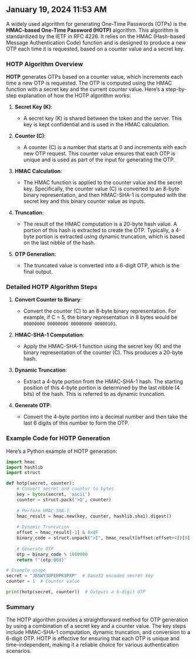 ## January 19, 2024 11:53 AM
A widely used algorithm for generating One-Time Passwords (OTPs) is the **HMAC-based One-Time Password (HOTP)** algorithm. This algorithm is standardized by the IETF in RFC 4226. It relies on the HMAC (Hash-based Message Authentication Code) function and is designed to produce a new OTP each time it is requested, based on a counter value and a secret key.

### HOTP Algorithm Overview

**HOTP** generates OTPs based on a counter value, which increments each time a new OTP is requested. The OTP is computed using the HMAC function with a secret key and the current counter value. Here’s a step-by-step explanation of how the HOTP algorithm works:

1. **Secret Key (K)**:
   - A secret key (K) is shared between the token and the server. This key is kept confidential and is used in the HMAC calculation.

2. **Counter (C)**:
   - A counter (C) is a number that starts at 0 and increments with each new OTP request. This counter value ensures that each OTP is unique and is used as part of the input for generating the OTP.

3. **HMAC Calculation**:
   - The HMAC function is applied to the counter value and the secret key. Specifically, the counter value (C) is converted to an 8-byte binary representation, and then HMAC-SHA-1 is computed with the secret key and this binary counter value as inputs.

4. **Truncation**:
   - The result of the HMAC computation is a 20-byte hash value. A portion of this hash is extracted to create the OTP. Typically, a 4-byte portion is extracted using dynamic truncation, which is based on the last nibble of the hash.

5. **OTP Generation**:
   - The truncated value is converted into a 6-digit OTP, which is the final output.

### Detailed HOTP Algorithm Steps

1. **Convert Counter to Binary**:
   - Convert the counter (C) to an 8-byte binary representation. For example, if C = 5, the binary representation in 8 bytes would be `00000000 00000000 00000000 00000101`.

2. **HMAC-SHA-1 Computation**:
   - Apply the HMAC-SHA-1 function using the secret key (K) and the binary representation of the counter (C). This produces a 20-byte hash.

3. **Dynamic Truncation**:
   - Extract a 4-byte portion from the HMAC-SHA-1 hash. The starting position of this 4-byte portion is determined by the last nibble (4 bits) of the hash. This is referred to as dynamic truncation.

4. **Generate OTP**:
   - Convert the 4-byte portion into a decimal number and then take the last 6 digits of this number to form the OTP.

### Example Code for HOTP Generation

Here’s a Python example of HOTP generation:

```python
import hmac
import hashlib
import struct

def hotp(secret, counter):
    # Convert secret and counter to bytes
    key = bytes(secret, 'ascii')
    counter = struct.pack('>Q', counter)
    
    # Perform HMAC-SHA-1
    hmac_result = hmac.new(key, counter, hashlib.sha1).digest()
    
    # Dynamic Truncation
    offset = hmac_result[-1] & 0x0F
    binary_code = struct.unpack(">I", hmac_result[offset:offset+4])[0] & 0x7FFFFFFF
    
    # Generate OTP
    otp = binary_code % 1000000
    return f"{otp:06d}"

# Example usage
secret = "JBSWY3DPEHPK3PXP"  # Base32 encoded secret key
counter = 1  # Counter value

print(hotp(secret, counter))  # Outputs a 6-digit OTP
```

### Summary

The HOTP algorithm provides a straightforward method for OTP generation by using a combination of a secret key and a counter value. The key steps include HMAC-SHA-1 computation, dynamic truncation, and conversion to a 6-digit OTP. HOTP is effective for ensuring that each OTP is unique and time-independent, making it a reliable choice for various authentication scenarios.